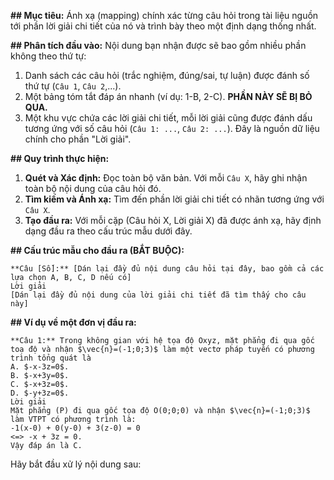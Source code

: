 **## Mục tiêu:**
Ánh xạ (mapping) chính xác từng câu hỏi trong tài liệu nguồn tới phần lời giải chi tiết của nó và trình bày theo một định dạng thống nhất.

**## Phân tích đầu vào:**
Nội dung bạn nhận được sẽ bao gồm nhiều phần không theo thứ tự:
1.  Danh sách các câu hỏi (trắc nghiệm, đúng/sai, tự luận) được đánh số thứ tự (`Câu 1`, `Câu 2`,...).
2.  Một bảng tóm tắt đáp án nhanh (ví dụ: 1-B, 2-C). **PHẦN NÀY SẼ BỊ BỎ QUA.**
3.  Một khu vực chứa các lời giải chi tiết, mỗi lời giải cũng được đánh dấu tương ứng với số câu hỏi (`Câu 1: ...`, `Câu 2: ...`). Đây là nguồn dữ liệu chính cho phần "Lời giải".

**## Quy trình thực hiện:**
1.  **Quét và Xác định:** Đọc toàn bộ văn bản. Với mỗi `Câu X`, hãy ghi nhận toàn bộ nội dung của câu hỏi đó.
2.  **Tìm kiếm và Ánh xạ:** Tìm đến phần lời giải chi tiết có nhãn tương ứng với `Câu X`.
3.  **Tạo đầu ra:** Với mỗi cặp (Câu hỏi X, Lời giải X) đã được ánh xạ, hãy định dạng đầu ra theo cấu trúc mẫu dưới đây.

**## Cấu trúc mẫu cho đầu ra (BẮT BUỘC):**
```
**Câu [Số]:** [Dán lại đầy đủ nội dung câu hỏi tại đây, bao gồm cả các lựa chọn A, B, C, D nếu có]
Lời giải
[Dán lại đầy đủ nội dung của lời giải chi tiết đã tìm thấy cho câu này]
```

**## Ví dụ về một đơn vị đầu ra:**
```
**Câu 1:** Trong không gian với hệ tọa độ Oxyz, mặt phẳng đi qua gốc toạ độ và nhận $\vec{n}=(-1;0;3)$ làm một vectơ pháp tuyến có phương trình tổng quát là
A. $-x-3z=0$.
B. $-x+3y=0$.
C. $-x+3z=0$.
D. $-y+3z=0$.
Lời giải
Mặt phẳng (P) đi qua gốc tọa độ O(0;0;0) và nhận $\vec{n}=(-1;0;3)$ làm VTPT có phương trình là:
-1(x-0) + 0(y-0) + 3(z-0) = 0
<=> -x + 3z = 0.
Vậy đáp án là C.
```
Hãy bắt đầu xử lý nội dung sau:

